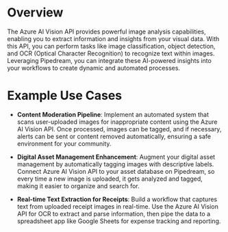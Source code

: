 # Overview

The Azure AI Vision API provides powerful image analysis capabilities, enabling you to extract information and insights from your visual data. With this API, you can perform tasks like image classification, object detection, and OCR (Optical Character Recognition) to recognize text within images. Leveraging Pipedream, you can integrate these AI-powered insights into your workflows to create dynamic and automated processes.

# Example Use Cases

- **Content Moderation Pipeline**: Implement an automated system that scans user-uploaded images for inappropriate content using the Azure AI Vision API. Once processed, images can be tagged, and if necessary, alerts can be sent or content removed automatically, ensuring a safe environment for your community.

- **Digital Asset Management Enhancement**: Augment your digital asset management by automatically tagging images with descriptive labels. Connect Azure AI Vision API to your asset database on Pipedream, so every time a new image is uploaded, it gets analyzed and tagged, making it easier to organize and search for.

- **Real-time Text Extraction for Receipts**: Build a workflow that captures text from uploaded receipt images in real-time. Use the Azure AI Vision API for OCR to extract and parse information, then pipe the data to a spreadsheet app like Google Sheets for expense tracking and reporting.
